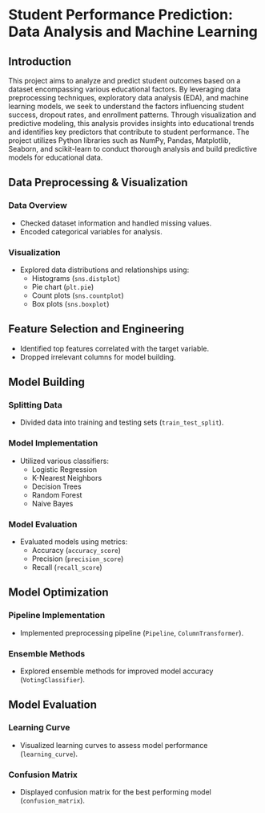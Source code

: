 # Student Performance Prediction: Data Analysis and Machine Learning

## Introduction

This project aims to analyze and predict student outcomes based on a dataset encompassing various educational factors. By leveraging data preprocessing techniques, exploratory data analysis (EDA), and machine learning models, we seek to understand the factors influencing student success, dropout rates, and enrollment patterns. Through visualization and predictive modeling, this analysis provides insights into educational trends and identifies key predictors that contribute to student performance. The project utilizes Python libraries such as NumPy, Pandas, Matplotlib, Seaborn, and scikit-learn to conduct thorough analysis and build predictive models for educational data.

## Data Preprocessing & Visualization

### Data Overview

- Checked dataset information and handled missing values.
- Encoded categorical variables for analysis.

### Visualization

- Explored data distributions and relationships using:
  - Histograms (`sns.distplot`)
  - Pie chart (`plt.pie`)
  - Count plots (`sns.countplot`)
  - Box plots (`sns.boxplot`)

## Feature Selection and Engineering

- Identified top features correlated with the target variable.
- Dropped irrelevant columns for model building.

## Model Building

### Splitting Data

- Divided data into training and testing sets (`train_test_split`).

### Model Implementation

- Utilized various classifiers:
  - Logistic Regression
  - K-Nearest Neighbors
  - Decision Trees
  - Random Forest
  - Naive Bayes

### Model Evaluation

- Evaluated models using metrics:
  - Accuracy (`accuracy_score`)
  - Precision (`precision_score`)
  - Recall (`recall_score`)

## Model Optimization

### Pipeline Implementation

- Implemented preprocessing pipeline (`Pipeline`, `ColumnTransformer`).

### Ensemble Methods

- Explored ensemble methods for improved model accuracy (`VotingClassifier`).

## Model Evaluation

### Learning Curve

- Visualized learning curves to assess model performance (`learning_curve`).

### Confusion Matrix

- Displayed confusion matrix for the best performing model (`confusion_matrix`).

